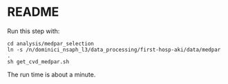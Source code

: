 # README

Run this step with:

```
cd analysis/medpar_selection
ln -s /n/dominici_nsaph_l3/data_processing/first-hosp-aki/data/medpar .
sh get_cvd_medpar.sh 
```

The run time is about a minute.